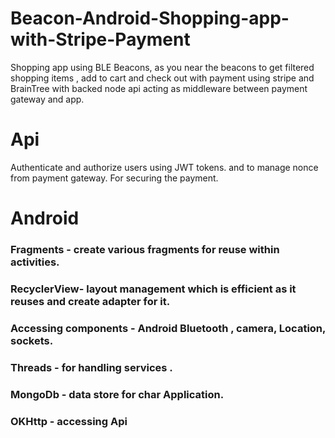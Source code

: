 # Beacon-Android-Shopping-app-with-Stripe-Payment

Shopping app using BLE Beacons, as you near the beacons to get filtered shopping items , add to cart and check out with payment using stripe and BrainTree with backed node api acting as middleware between payment gateway and app. 

# Api
Authenticate and authorize users using JWT tokens. and to manage nonce from payment gateway. For securing the payment.

# Android
### Fragments - create various fragments for reuse within activities.
### RecyclerView-  layout management which is efficient as it reuses and create adapter for it.
### Accessing components - Android Bluetooth , camera, Location, sockets.
### Threads - for handling services .
### MongoDb - data store for char Application.
### OKHttp - accessing Api

